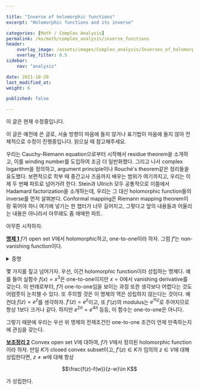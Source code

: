 ```yaml
---

title: "Inverse of holomorphic functions"
excerpt: "Holomorphic functions and its inverse"

categories: [Math / Complex Analysis]
permalink: /ko/math/complex_analysis/inverse_functions
header:
    overlay_image: /assets/images/Complex_analysis/Inverses_of_holomorphic_functions.png
    overlay_filter: 0.5
sidebar: 
    nav: "analysis"

date: 2021-10-20
last_modified_at: 
weight: 6

published: false

---
```

<div class="notice--warning" markdown="1">

이 글은 현재 수정중입니다.

이 글은 예전에 쓴 글로, 서술 방향이 마음에 들지 않거나 표기법이 마음에 들지 않아 전체적으로 수정이 진행중입니다. 읽으실 때 참고해주세요.

</div>


우리는 Cauchy-Riemann equation으로부터 시작해서 residue theorem을 소개하고, 이를 winding number를 도입하여 조금 더 일반화했다. 그리고 나서 complex logarithm을 정의하고, argument principle이나 Rouché's theorem같은 정리들을 유도했다. 보편적으로 학부 때 중간고사 즈음까지 배우는 범위가 여기까지고, 우리는 이제 두 번째 파트로 넘어가려 한다. Stein과 Ullrich 모두 공통적으로 이쯤에서 Hadamard factorization을 소개하는데, 우리는 그 대신 holomorphic function들의 inverse를 먼저 살펴본다. Conformal mapping은 Riemann mapping theorem이랑 묶어야 하니 여기에 넣기는 한 챕터가 너무 길어지고, 그렇다고 앞의 내용들과 어울리는 내용은 아니라서 아무래도 좀 애매한 파트. 

아무튼 시작하자.

<div class="proposition" markdown="1">

<ins id="pp1">**명제 1**</ins> $f$가 open set $V$에서 holomorphic하고, one-to-one이라 하자. 그럼 $f'$는 non-vanishing function이다.

</div>
<details class="proof" markdown="1">
<summary>증명</summary>

결론에 반하여, 어떤 $z_0\in V$에 대해 $f'(z_0)=0$이라 하자. 만일 $z_0$ 근방에서 $f'$가 0이라면, $z_0$ 근방의 점 $w$에 대하여 $f(w)-f(z_0)=0$이 되므로 이는 $f$가 one-to-one이라는 가정에 모순이 될 것이다. 이제 우리는 $f'$가 $z_0$ 근처에서 identically vanish하지는 않아야 한다는 걸 안다. 더 일반적으로, $z_0$은 identity theorem에 의하여 isolated여야 한다. 따라서 $r>0$을 잡아 $D(z_0,r)\subset V$이고, $f'(z)$가 임의의 $z\in D(z_0,r)$에 대하여 non-vanish라 하자.

함수 $f-f(z_0)$을 생각하자. 이 함수는 $z_0$에서 root를 갖고, 또 $f'(z_0)=0$이므로 사실 $z_0$에서 최소 double root (즉 root of multiplicity 2)를 갖는다. 그럼 Rouché's theorem에 의하여, $f-w$는 $\lvert w-f(z_0)\rvert>0$을 충분히 작게 하는 $w$에 대해 적어도 두 개의 root를 가진다. 그런데 $f'$는 non-vanish이므로 이 함수 $f-w$는 모두 simple root여야 하고, 따라서 $f-w$는 두 개의 서로 다른 zero를 가져야 한다. 이는 $f$가 one-to-one이라는 가정에 모순이다.  

</details>

몇 가지를 짚고 넘어가자. 우선, 이건 holomorphic function이라 성립하는 명제다. 예를 들어 실함수 $f(x)=x^3$은 one-to-one이지만 $x=0$에서 vanishing derivative를 갖는다. 이 반례로부터, $f$가 one-to-one임을 보이는 과정 또한 생각보다 어렵다는 것도 어렴풋이 눈치챌 수 있다. 또 주의할 것은 이 명제의 역은 성립하지 않는다는 것이다. 예컨대 $f(z)=e^z$를 생각하자. $f'(z)=e^z$이고, 또 $f'(z)$의 modulus는 $e^{\Re z}$로 주어지므로 항상 1보다 크거나 같다. 하지만 $e^{2\pi}=e^{4\pi}$ 등등, 이 함수는 one-to-one은 아니다.

그렇기 때문에 우리는 우선 위 명제의 전제조건인 one-to-one 조건이 언제 만족하는지에 관심을 갖는다.

<div class="proposition" markdown="1">

<ins id="lem2">**보조정리 2**</ins> Convex open set $V$에 대하여, $f$가 $V$에서 정의된 holomorphic function이라 하자. 만일 $K$가 closed convex subset이고, $f'(z)\in K$가 임의의 $z\in V$에 대해 성립한다면, $z\neq w$에 대해 항상

$$\frac{f(z)-f(w)}{z-w}\in K$$

가 성립한다.
</div>
